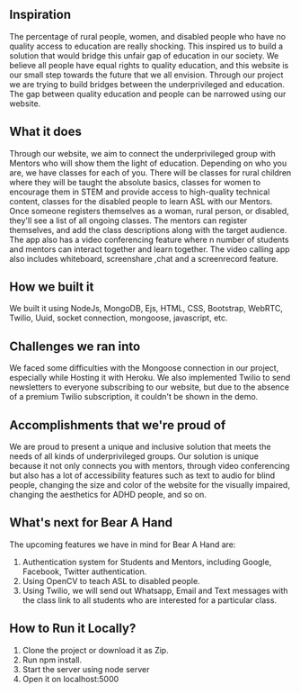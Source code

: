 ## Inspiration
The percentage of rural people, women, and disabled people who have no quality access to education are really shocking. This inspired us to build a solution that would bridge this unfair gap of education in our society. We believe all people have equal rights to quality education, and this website is our small step towards the future that we all envision. Through our project we are trying to build bridges between the underprivileged and education. The gap between quality education and people can be narrowed using our website.

## What it does
Through our website, we aim to connect the underprivileged group with Mentors who will show them the light of education. Depending on who you are, we have classes for each of you. There will be classes for rural children where they will be taught the absolute basics, classes for women to encourage them in STEM and provide access to high-quality technical content, classes for the disabled people to learn ASL with our Mentors.
Once someone registers themselves as a woman, rural person, or disabled, they'll see a list of all ongoing classes. The mentors can register themselves, and add the class descriptions along with the target audience. 
The app also has a video conferencing feature where n number of students and mentors can interact together and learn together. The video calling app also includes whiteboard, screenshare ,chat and a screenrecord feature.
## How we built it
We built it using NodeJs, MongoDB, Ejs, HTML, CSS, Bootstrap, WebRTC, Twilio, Uuid, socket connection, mongoose, javascript, etc.

## Challenges we ran into
We faced some difficulties with the Mongoose connection in our project, especially while Hosting it with Heroku. We also implemented Twilio to send newsletters to everyone subscribing to our website, but due to the absence of a premium Twilio subscription, it couldn't be shown in the demo.

## Accomplishments that we're proud of
We are proud to present a unique and inclusive solution that meets the needs of all kinds of underprivileged groups. Our solution is unique because it not only connects you with mentors, through video conferencing but also has a lot of accessibility features such as text to audio for blind people, changing the size and color of the website for the visually impaired, changing the aesthetics for ADHD people, and so on.

## What's next for Bear A Hand
The upcoming features we have in mind for Bear A Hand are:
1. Authentication system for Students and Mentors, including Google, Facebook, Twitter authentication.
2. Using OpenCV to teach ASL to disabled people.
3. Using Twilio, we will send out Whatsapp, Email and Text messages with the class link to all students who are interested for a particular class.


## How to Run it Locally?
1. Clone the project or download it as Zip.
2. Run npm install.
3. Start the server using node server
4. Open it on localhost:5000
